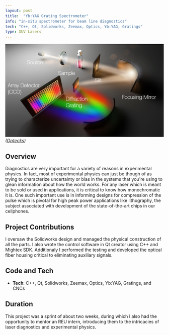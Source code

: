 ```yaml
---
layout: post
title:  "Yb:YAG Grating Spectrometer"
info: "in-situ spectrometer for beam line diagnostics"
tech: "C++, Qt, Solidworks, Zeemax, Optics, Yb:YAG, Gratings"
type: XUV Lasers
---
```

![Image](../assets/img/grating_spec.jpg)
*([Optecks](https://www.optecks.com/Portal/index.php/knowledge-center/spectroscopy-root/spect1))*
## Overview 
Diagnostics are very important for a variety of reasons in experimental physics.  In fact, most of experimental physics can just be though of as trying to characterize uncertainty or bias in the systems that you're using to glean information about how the world works.  For any laser which is meant to be sold or used in applications, it is critical to know how monochromatic it is. One such important use is in informing designs for compression of the pulse which is pivotal for high peak power applications like lithography, the subject associated with development of the state-of-the-art chips in our cellphones.     

## Project Contributions
I oversaw the Solidworks design and managed the physical construction of all the parts.  I also wrote the control software in Qt creator using C++ and Mightex SDK.  Additionaly I performed the testing and developed the optical fiber housing critical to eliminating auxiliary signals.  

## Code and Tech
* **Tech**: C++, Qt, Solidworks, Zeemax, Optics, Yb:YAG, Gratings, and CNCs


## Duration
This project was a sprint of about two weeks, during which I also had the opportunity to mentor an REU intern, introducing them to the intricacies of laser diagnostics and experimental physics.   
